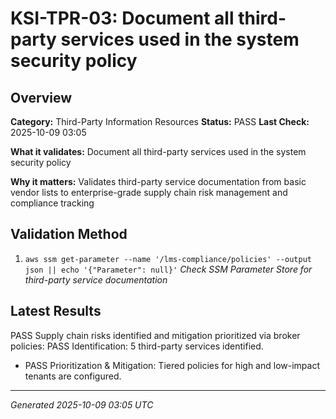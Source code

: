# KSI-TPR-03: Document all third-party services used in the system security policy

## Overview

**Category:** Third-Party Information Resources
**Status:** PASS
**Last Check:** 2025-10-09 03:05

**What it validates:** Document all third-party services used in the system security policy

**Why it matters:** Validates third-party service documentation from basic vendor lists to enterprise-grade supply chain risk management and compliance tracking

## Validation Method

1. `aws ssm get-parameter --name '/lms-compliance/policies' --output json || echo '{"Parameter": null}'`
   *Check SSM Parameter Store for third-party service documentation*

## Latest Results

PASS Supply chain risks identified and mitigation prioritized via broker policies: PASS Identification: 5 third-party services identified.
- PASS Prioritization & Mitigation: Tiered policies for high and low-impact tenants are configured.

---
*Generated 2025-10-09 03:05 UTC*